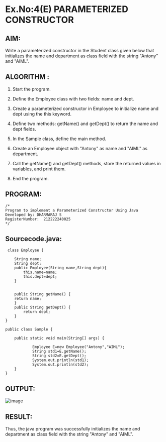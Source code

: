 # Ex.No:4(E)  PARAMETERIZED CONSTRUCTOR
## AIM:
Write a parameterized constructor in the Student class given below that initializes the name and department as class field with the string "Antony” and "AIML".

## ALGORITHM :

1. Start the program.

2. Define the Employee class with two fields: name and dept.

3. Create a parameterized constructor in Employee to initialize name and dept using the this keyword.

4. Define two methods: getName() and getDept() to return the name and dept fields.

5. In the Sample class, define the main method.

6. Create an Employee object with "Antony" as name and "AIML" as department.

7. Call the getName() and getDept() methods, store the returned values in variables, and print them.

8. End the program.

## PROGRAM:
 ```
/*
Program to implement a Parameterized Constructor Using Java
Developed by: DHARMARAJ S
RegisterNumber:  212222240025
*/
```

## Sourcecode.java:
```
 class Employee {

	String name;
	String dept;
	public Employee(String name,String dept){
	    this.name=name;
	    this.dept=dept;
	}
	
	
	public String getName() {
	return name;
	}
	public String getDept() {
		return dept;
	}
}

public class Sample {
	
	public static void main(String[] args) {

			Employee E=new Employee("Antony","AIML");
			String std1=E.getName();
			String std2=E.getDept();
			System.out.println(std1);
			System.out.println(std2);
	}
}
```
## OUTPUT:

![image](https://github.com/user-attachments/assets/1597528a-ef44-4527-bd2d-6c9466f12d69)

## RESULT:
Thus, the  java program was successfully initializes the name and department as class field with the string "Antony” and "AIML".

 


